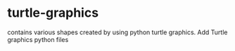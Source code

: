 # turtle-graphics
contains various shapes created by using python turtle graphics. 
Add Turtle graphics python files
